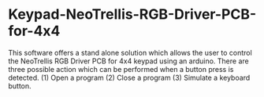 # Keypad-NeoTrellis-RGB-Driver-PCB-for-4x4
This software offers a stand alone solution which allows the user to control the NeoTrellis RGB Driver PCB for 4x4 keypad using an arduino. There are three possible action which can be performed when a button press is detected. 
(1) Open a program
(2) Close a program
(3) Simulate a keyboard button.
